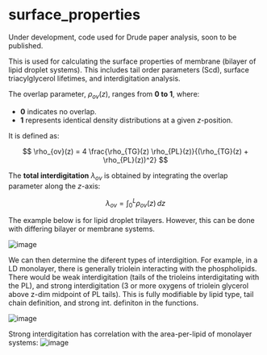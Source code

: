 # surface_properties
Under development, code used for Drude paper analysis, soon to be published.

This is used for calculating the surface properties of membrane (bilayer of lipid droplet systems). This includes tail order parameters (Scd), surface triacylglycerol lifetimes, and interdigitation analysis.



The overlap parameter, $\rho_{ov}(z)$, ranges from **0 to 1**, where:
- **0** indicates no overlap.
- **1** represents identical density distributions at a given $z$-position.

It is defined as:

$$
\rho_{ov}(z) = 4 \frac{\rho_{TG}(z) \rho_{PL}(z)}{(\rho_{TG}(z) + \rho_{PL}(z))^2}
$$

The **total interdigitation** $\lambda_{ov}$ is obtained by integrating the overlap parameter along the $z$-axis:

$$
\lambda_{ov} = \int_0^L \rho_{ov}(z) \,dz
$$


The example below is for lipid droplet trilayers. However, this can be done with differing bilayer or membrane systems.


![image](https://github.com/user-attachments/assets/e0f088e5-439a-4be5-9205-defefaec8541)


We can then determine the diferent types of interdigition. For example, in a LD monolayer, there is generally triolein interacting with the phospholipids. There would be weak interdigitation (tails of the trioleins interdigitating with the PL), and strong interdigitation (3 or more oxygens of triolein glycerol above z-dim midpoint of PL tails). This is fully modifiable by lipid type, tail chain definition, and strong int. definiton in the functions.

![image](https://github.com/user-attachments/assets/d3f3077e-5357-483c-9cd7-ce5b22383db7)

Strong interdigitation has correlation with the area-per-lipid of monolayer systems:
![image](https://github.com/user-attachments/assets/5162b67b-e262-4baf-8f7f-9cbd95f1b6e4)


